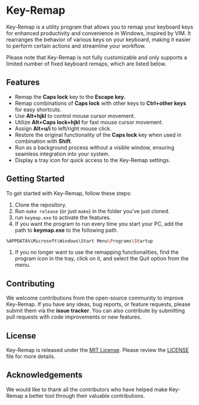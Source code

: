 # Key-Remap

Key-Remap is a utility program that allows you to remap your keyboard keys for enhanced productivity and convenience in Windows, inspired by VIM. It rearranges the behavior of various keys on your keyboard, making it easier to perform certain actions and streamline your workflow.

Please note that Key-Remap is not fully customizable and only supports a limited number of fixed keyboard remaps, which are listed below.

## Features

- Remap the **Caps lock** key to the **Escape key.**
- Remap combinations of **Caps lock** with other keys to **Ctrl+other keys** for easy shortcuts.
- Use **Alt+hjkl** to control mouse cursor movement.
- Utilize **Alt+Caps lock+hjkl** for fast mouse cursor movement.
- Assign **Alt+u/i** to left/right mouse click.
- Restore the original functionality of the **Caps lock** key when used in combination with **Shift**.
- Run as a background process without a visible window, ensuring seamless integration into your system.
- Display a tray icon for quick access to the Key-Remap settings.

## Getting Started

To get started with Key-Remap, follow these steps:

1. Clone the repository.
2. Run `make release` (or just `make`) in the folder you've just cloned.
3. run `keymap.exe` to activate the features.
4. If you want the program to run every time you start your PC, add the path to **keymap.exe** to the following path.

```bash
%APPDATA%\Microsoft\Windows\Start Menu\Programs\Startup
```

1. If you no longer want to use the remapping functionalities, find the program icon in the tray, click on it, and select the Quit option from the menu.

## Contributing

We welcome contributions from the open-source community to improve Key-Remap. If you have any ideas, bug reports, or feature requests, please submit them via the **issue tracker**. You can also contribute by submitting pull requests with code improvements or new features.

## License

Key-Remap is released under the [MIT License](https://opensource.org/licenses/MIT). Please review the [LICENSE](https://github.com/key-remap/key-remap/blob/main/LICENSE) file for more details.

## Acknowledgements

We would like to thank all the contributors who have helped make Key-Remap a better tool through their valuable contributions.